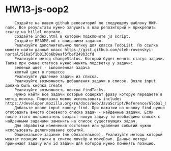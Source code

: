 # HW13-js-oop2
        Создайте на вашем github репозиторий по следующему шаблону HW#-name. Все результаты нужно запушить в ваш репозиторий и прикрепить ссылку на hillel портале.
        Создайте index.html в котором подключите js script.
        Создайте README.md с описанием задания.
        Реализуйте дополнительную логику для класса TodoList. По ссылке можете найти данный класс https://gist.github.com/oleh-rovenskyi-nortal/516a5f1b0130b6b9eaf5fbef249b3cfd 
        Реализуйте метод changeStatus. Который будет менять статус задачи. Также при смене статуса нужно менять подсветку у задачи:
        зеленый цвет - выполненная задача
        желтый цвет в процессе
        Реализуйте удаление задачи из списка.
        Реализуйте возможность добавления задачи в список. Возле input должна быть кнопка create
        Реализуйте возможность поиска findTasks.
        Нужно найти все задачи которые содержат фразу которую передаете в метод поиска. Подсказка можно использовать includes https://developer.mozilla.org/ru/docs/Web/JavaScript/Reference/Global_Objects/String/includes
        Добавьте возле input кнопку find. При нажатии на кнопку find нужно отобразить вместо основного списка задач - найденные задачи. Если после этого пользователь создаст новую задачу то необходимо список с найденными задачами заменить на список существующих задач.
        Для обработки изменения состояния или удаления событий нужно использовать делегирование событий.
        Опциональное задание (не обязательное). Реализуйте методы который меняет позицию таски в списке moveUp и moveDown. Данные методы принимают задачу или id задачи для которой нужно поменять позицию.
